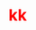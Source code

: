 <html>
<head>
<title>ab movies</title>
  
<h1 style="color: red">kk</h1>
</head>
<body>
  <style>
body{

 background-image: url('mm.PNG');

</style>

</body>

</html>
